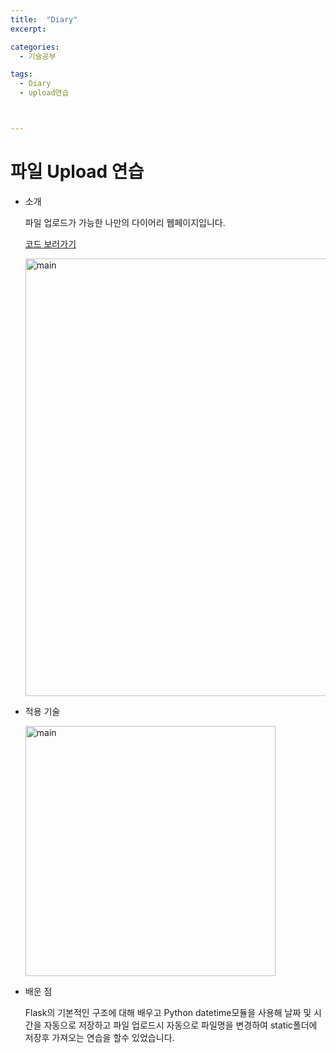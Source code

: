 ```yaml
---
title:  "Diary"
excerpt: 

categories:
  - 기술공부

tags:
  - Diary
  - upload연습



---
```


# 파일 Upload 연습

- 소개

  파일 업로드가 가능한 나만의 다이어리 웹페이지입니다.

  [코드 보러가기](https://github.com/ssunghyeon/upload_practice-diary)

  <img src="{{ site.url }}{{ site.baseurl }}/assets/images/diaryp.png" width="700px" alt="main">

- 적용 기술

  <img src="{{ site.url }}{{ site.baseurl }}/assets/images/normal.png" width="400px" alt="main">

- 배운 점

  Flask의 기본적인 구조에 대해 배우고 Python datetime모듈을 사용해 날짜 및 시간을 자동으로 저장하고 파일 업로드시 자동으로 파일명을 변경하여 static폴더에 저장후 가져오는 연습을 할수 있었습니다.
